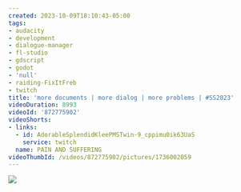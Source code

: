 ```yaml
---
created: 2023-10-09T18:10:43-05:00
tags:
- audacity
- development
- dialogue-manager
- fl-studio
- gdscript
- godot
- 'null'
- raiding-FixItFreb
- twitch
title: 'more documents | more dialog | more problems | #SS2023'
videoDuration: 8993
videoId: '872775902'
videoShorts:
- links:
  - id: AdorableSplendidKleePMSTwin-9_cppimu0ik63UaS
    service: twitch
  name: PAIN AND SUFFERING
videoThumbId: /videos/872775902/pictures/1736002059
---
```


![](20231009231043.jpg)
